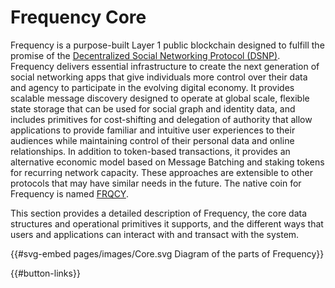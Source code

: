# Frequency Core

Frequency is a purpose-built Layer 1 public blockchain designed to fulfill the promise of the [Decentralized Social Networking Protocol (DSNP)](https://www.dsnp.org).
Frequency delivers essential infrastructure to create the next generation of social networking apps that give individuals more control over their data and agency to participate in the evolving digital economy.
It provides scalable message discovery designed to operate at global scale, flexible state storage that can be used for social graph and identity data, and includes primitives for cost-shifting and delegation of authority that allow applications to provide familiar and intuitive user experiences to their audiences while maintaining control of their personal data and online relationships.
In addition to token-based transactions, it provides an alternative economic model based on Message Batching and staking tokens for recurring network capacity.
These approaches are extensible to other protocols that may have similar needs in the future.
The native coin for Frequency is named [FRQCY](./Glossary.md#frqcy).

This section provides a detailed description of Frequency, the core data structures and operational primitives it supports, and the different ways that users and applications can interact with and transact with the system.

{{#svg-embed pages/images/Core.svg Diagram of the parts of Frequency}}

{{#button-links}}
